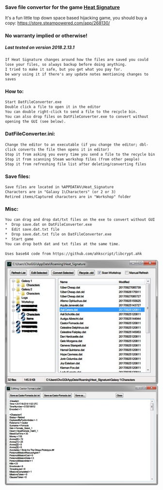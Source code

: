 ### Save file convertor for the game [Heat Signature](http://www.heatsig.com)
It's a fun little top down space based hijacking game, you should buy a copy: https://store.steampowered.com/app/268130/

### No warranty implied or otherwise!
##### Last tested on version 2018.2.13.1
```
If Heat Signature changes around how the files are saved you could lose your files, so always backup before doing anything.
I tried to make it safe, but you get what you pay for.
be wary using it if there's any update notes mentioning changes to saves
```
### How to:
```
Start DatFileConverter.exe
Double click a file to open it in the editor
You can double right-click to send a file to the recycle bin.
You can also drop files on DatFileConverter.exe to convert without opening the GUI (see below).
```
### DatFileConverter.ini:
```
Change the editor to an executable (if you change the editor; dbl-click converts the file then opens it in editor)
Stop it from asking you every time you send a file to the recycle bin
Stop it from scanning Steam workshop files (from other people)
Stop it from refreshing file list after deleting/converting files
```
### Save files:
```
Save files are located in %APPDATA%\Heat_Signature
Characters are in "Galaxy 1\Characters" (or 2 or 3)
Retired items/Captured characters are in "Workshop" folder
```
### Misc:
```
You can drag and drop dat/txt files on the exe to convert without GUI
*  Drop save.dat on DatFileConverter.exe
*  Edit save.dat.txt file
*  Drop save.dat.txt file on DatFileConverter.exe
*  Start game
You can drop both dat and txt files at the same time.

Uses base64 code from https://github.com/ahkscript/libcrypt.ahk
```
![Alt text](/images/MainWin.jpg?raw=true "Main Window")
![Alt text](/images/EditWin.jpg?raw=true "Editor Window")
